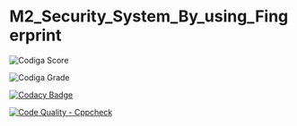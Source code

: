 # M2_Security_System_By_using_Fingerprint

![Codiga Score](https://api.codiga.io/project/32976/score/svg)

![Codiga Grade](https://api.codiga.io/project/32976/status/svg)

[![Codacy Badge](https://app.codacy.com/project/badge/Grade/3c16d7e4726d41b29fa84e45b4ceda0a)](https://www.codacy.com/gh/krishna-prakash-kallepalli/M2_Range_Detection_using_Ultrasonic_Sensor/dashboard?utm_source=github.com&amp;utm_medium=referral&amp;utm_content=krishna-prakash-kallepalli/M2_Range_Detection_using_Ultrasonic_Sensor&amp;utm_campaign=Badge_Grade)

[![Code Quality - Cppcheck](https://github.com/krishna-prakash-kallepalli/M2_LED_Matrix/actions/workflows/cpp.yml/badge.svg)](https://github.com/krishna-prakash-kallepalli/M2_LED_Matrix/actions/workflows/cpp.yml)
